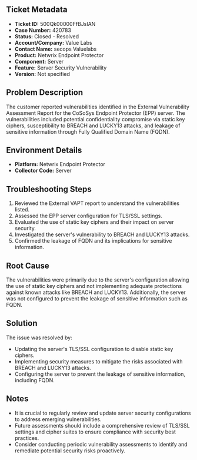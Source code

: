 ## Ticket Metadata
- **Ticket ID:** 500Qk00000FfBJsIAN
- **Case Number:** 420783
- **Status:** Closed - Resolved
- **Account/Company:** Value Labs
- **Contact Name:** secops Valuelabs
- **Product:** Netwrix Endpoint Protector
- **Component:** Server
- **Feature:** Server Security Vulnerability
- **Version:** Not specified

## Problem Description
The customer reported vulnerabilities identified in the External Vulnerability Assessment Report for the CoSoSys Endpoint Protector (EPP) server. The vulnerabilities included potential confidentiality compromise via static key ciphers, susceptibility to BREACH and LUCKY13 attacks, and leakage of sensitive information through Fully Qualified Domain Name (FQDN).

## Environment Details
- **Platform:** Netwrix Endpoint Protector
- **Collector Code:** Server

## Troubleshooting Steps
1. Reviewed the External VAPT report to understand the vulnerabilities listed.
2. Assessed the EPP server configuration for TLS/SSL settings.
3. Evaluated the use of static key ciphers and their impact on server security.
4. Investigated the server's vulnerability to BREACH and LUCKY13 attacks.
5. Confirmed the leakage of FQDN and its implications for sensitive information.

## Root Cause
The vulnerabilities were primarily due to the server's configuration allowing the use of static key ciphers and not implementing adequate protections against known attacks like BREACH and LUCKY13. Additionally, the server was not configured to prevent the leakage of sensitive information such as FQDN.

## Solution
The issue was resolved by:
- Updating the server's TLS/SSL configuration to disable static key ciphers.
- Implementing security measures to mitigate the risks associated with BREACH and LUCKY13 attacks.
- Configuring the server to prevent the leakage of sensitive information, including FQDN.

## Notes
- It is crucial to regularly review and update server security configurations to address emerging vulnerabilities.
- Future assessments should include a comprehensive review of TLS/SSL settings and cipher suites to ensure compliance with security best practices.
- Consider conducting periodic vulnerability assessments to identify and remediate potential security risks proactively.